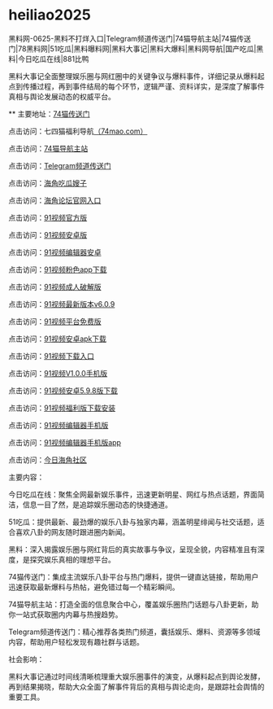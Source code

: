 # heiliao2025
黑料网-0625-黑料不打烊入口|Telegram频道传送门|74猫导航主站|74猫传送门|78黑料网|51吃瓜|黑料曝料网|黑料大事记|黑料大爆料|黑料网导航|国产吃瓜|黑料|今日吃瓜在线|881比鸭

黑料大事记全面整理娱乐圈与网红圈中的关键争议与爆料事件，详细记录从爆料起点到传播过程，再到事件结局的每个环节，逻辑严谨、资料详实，是深度了解事件真相与舆论发展动态的权威平台。

** 主要地址：<a href="https://74mao.com/">74猫传送门</a>

点击访问：七四猫福利导航<a href="https://74mao.com/">（74mao.com）</a>

点击访问：<a href="https://74mao.com/">74猫导航主站</a>

点击访问：<a href="https://74mao.com/">Telegram频道传送门</a>

点击访问：<a href="https://hj-765.pages.dev/">海角吃瓜嫂子</a>  

点击访问：<a href="https://hj-777.pages.dev/">海角论坛官网入口</a>  

点击访问：<a href="https://hj-1016.pages.dev/">91视频官方版</a>  

点击访问：<a href="https://hj-1017.pages.dev/">91视频安卓版</a>  

点击访问：<a href="https://hj-1018.pages.dev/">91视频编辑器安卓</a>  

点击访问：<a href="https://hj-1019.pages.dev/">91视频粉色app下载</a>  

点击访问：<a href="https://hj-1020.pages.dev/">91视频成人破解版</a>  

点击访问：<a href="https://hj-1021.pages.dev/">91视频最新版本v6.0.9</a>  

点击访问：<a href="https://hj-1022.pages.dev/">91视频平台免费版</a>  

点击访问：<a href="https://hj-1023.pages.dev/">91视频安卓apk下载</a>  

点击访问：<a href="https://hj-1011.pages.dev/">91视频下载入口</a>  

点击访问：<a href="https://hj-1012.pages.dev/">91视频V1.0.0手机版</a>  

点击访问：<a href="https://hj-1013.pages.dev/">91视频安卓5.9.8版下载</a>  

点击访问：<a href="https://hj-1014.pages.dev/">91视频福利版下载安装</a>  

点击访问：<a href="https://hj-1015.pages.dev/">91视频编辑器手机版</a>  

点击访问：<a href="https://hj-735.pages.dev/">91视频编辑器手机版app</a>  

点击访问：<a href="https://hj-760.pages.dev/">今日海角社区</a>  

主要内容：

今日吃瓜在线：聚焦全网最新娱乐事件，迅速更新明星、网红与热点话题，界面简洁，信息一目了然，是追踪娱乐圈动态的快捷通道。

51吃瓜：提供最新、最劲爆的娱乐八卦与独家内幕，涵盖明星绯闻与社交话题，适合喜欢八卦的网友随时跟进圈内新闻。

黑料：深入揭露娱乐圈与网红背后的真实故事与争议，呈现全貌，内容精准且有深度，是探究娱乐真相的理想平台。

74猫传送门：集成主流娱乐八卦平台与热门爆料，提供一键直达链接，帮助用户迅速获取最新爆料与热帖，避免错过每一个精彩瞬间。

74猫导航主站：打造全面的信息聚合中心，覆盖娱乐圈热门话题与八卦更新，助你一站式获取圈内内幕与热搜趋势。

Telegram频道传送门：精心推荐各类热门频道，囊括娱乐、爆料、资源等多领域内容，帮助用户轻松发现有趣社群与话题。

社会影响：

黑料大事记通过时间线清晰梳理重大娱乐圈事件的演变，从爆料起点到舆论发酵，再到结果揭晓，帮助大众全面了解事件背后的真相与舆论走向，是跟踪社会舆情的重要工具。

<span style="display:none;">[Canonical link](https://github.com/hihi20250625/viv2）</span>
